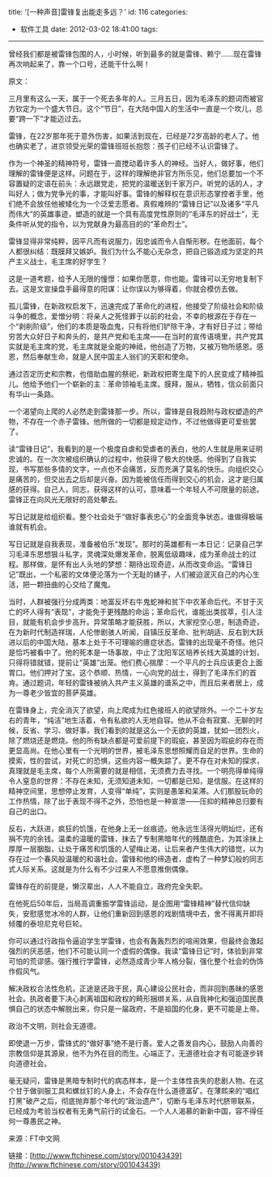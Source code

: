 title: '[一种声音]雷锋复出能走多远？'
id: 116
categories:
  - 软件工具
date: 2012-03-02 18:41:00
tags:
---

曾经我们都是被雷锋包围的人，小时候，听到最多的就是雷锋、赖宁……现在雷锋再次响起来了，靠一个口号，还能干什么啊！

原文：

三月里有这么一天，属于一个死去多年的人。三月五日，因为毛泽东的题词而被官方钦定为一个盛大节日。这个“节日”，在大陆中国人的生活中一直是一个坎儿，总要“跨一下”才能迈过去。

雷锋，在22岁那年死于意外伤害，如果活到现在，已经是72岁高龄的老人了。他也确实老了，进京领受光荣的雷锋班班长抱怨：孩子们已经不认识雷锋了。

作为一个神圣的精神符号，雷锋一直搅动着许多人的神经。当好人，做好事，他们理解的雷锋便是这样。问题在于，这样的理解绝非官方所乐见，他们总要加一个不容置疑的定语在前头：永远跟党走，把党的温暖送到千家万户。听党的话的人，才叫好人；做为党争光的事，才能叫好事。雷锋的解释权在意识形态掌控者手里，他们绝不会放任他被矮化为一个泛爱志愿者。真假难辨的“雷锋日记”以及诸多“平凡而伟大”的英雄事迹，塑造的就是一个具有高度党性原则的“毛泽东的好战士”，无条件听从党的指令，以为党献身为最高目的的“革命烈士”。

雷锋显得非常纯粹，因平凡而有说服力，因忠诚而令人自惭形秽。在他面前，每个人都很纠结：既膜拜又嫉妒。我们为什么不能心无杂念，把自己锻造成为坚定的共产主义战士，毛主席的好学生？

这是一道考题，给予人无限的憧憬：如果你愿意，你也能。雷锋可以无穷地复制下去。这是文宣操盘手最得意的阳谋：让你误以为够得着，你就会模仿去做。

孤儿雷锋，在新政权启发下，迅速完成了革命化的进程，他接受了阶级社会和阶级斗争的概念，爱憎分明：将亲人之死怪罪于以前的社会，不幸的根源在于存在一个“剥削阶级”，他们的本质是吸血鬼，只有将他们铲除干净，才有好日子过；带给穷苦大众好日子和奔头的，是共产党和毛主席——在当时的宣传语境里，共产党其实就是毛主席的党，毛主席就是全能的神祗，他创造了万物，又被万物所感恩。感恩，然后奉献生命，就是人民中国主人翁们的天职和使命。

通过否定历史和宗教，也借助血腥的祭祀，新政权把寄生麾下的人民变成了精神孤儿。他给予他们一个崭新的主：革命领袖毛主席。膜拜，服从，牺牲，信众前面只有华山一条路。

一个渴望向上爬的人必然走到雷锋那一步。所以，雷锋是自我趋附与政权塑造的产物，不存在一个赤子雷锋。他所做的一切都是规定动作，不过他做得更可爱些罢了。

读“雷锋日记”，我看到的是一个极度自虐和受虐者的表白，他的人生就是用来证明忠诚的。在一次次被组织确认的过程中，他获得了极大的快感。他得到了自我实现，书写那些多情的文字，一点也不会痛苦，反而充满了莫名的快乐。向组织交心是痛苦的，但交出去之后却是兴奋。因为能被信任而得到交心的机会，这才是归属感的获得。自己人，同志，获得这样的认可，意味着一个年轻人不可限量的前途。雷锋正在向风光无限好的高处攀去。

写日记就是给组织看。整个社会处于“做好事表忠心”的全面竞争状态，谁做得极端谁就有机会。

写日记就是自我表现，准备被伯乐“发现”。那时的英雄都有一本日记：记录自己学习毛泽东思想狠斗私字，灵魂深处爆发革命，脱离低级趣味，成为革命战士的过程。那样做，是怀有出人头地的梦想：期待出现奇迹，从而改变命运。“雷锋日记”既出，一个私密的文体便沦落为一个无耻的婊子，人们被迫泯灭自己的内心生活，把一颗扭曲的心交给了魔鬼。

当时，人群被强行分成两类：地富反坏右牛鬼蛇神和贫下中农革命后代。不甘于灭亡的坏人得有“表现”，才能免于更残酷的命运；革命后代，谁能出类拔萃，引人注目，就能有机会步步高升。异常策略才能获胜，所以，大家挖空心思，制造奇迹，在为新时代制造祥瑞，人伦惨剧骇人听闻，自镇压反革命、批判胡适、反右到大跃进以后的中国大陆，基本上处于不可理喻的癔症状态。雷锋的出现毫不奇怪。他只是恰巧被看中了。他的死本是一场事故，中止了沈阳军区培养长线大英雄的计划，只得将错就错，提前让“英雄”出笼。他们费心揣摩：一个平凡的士兵应该更合上面胃口。他们押对了宝。这个恭顺、热情，一心向党的战士，得到了毛泽东们的首肯。通过题词，年轻的雷锋被纳入共产主义英雄的谱系之中，而且后来者居上，成为一尊老少皆宜的菩萨英雄。

在雷锋身上，完全消灭了欲望，向上爬成为红色接班人的欲望除外。一个二十岁左右的青年，“纯洁”地生活着，令有私欲的人无地自容。他从不会有寂寞、无聊的时候，反省、学习、做好事，我们看到的就是这么一个无欲的英雄，犹如一团烈火，除了燃烧还是燃烧。他的所有缺点都是可爱前提下的瑕疵，甚至因为瑕疵的存在而更显高尚。在他心里有一个光明的世界，被毛泽东思想照耀而自足的世界。生命的摸索，性的尝试，对死亡的恐惧，这些内容一概失踪了。更不存在对未知的探求，真理就是毛主席，每个人所需要的就是相信，无须费力去寻找。一个明亮得单纯得令人窒息的世界：不存在未知，无须知道未知，一切都是已知，是信服。在这样的精神空间里，思想停止发育，人变得“单纯”，实则是愚笨和呆滞。人们那股玩命的工作热情，除了出于表现不得不之外，恐怕也是一种宣泄——压抑的精神总归要有自己的出口。

反右，大跃进，疯狂的饥饿，在他身上无一丝痕迹。他永远生活得光明灿烂，还有捐不完的余钱。温柔的温暖的雷锋，抹去了专制黑暗年代的残酷底色，为其涂抹上厚厚一层胭脂，让处于痛苦和饥饿的人望梅止渴，让后来者产生伟大的错觉，以为存在过一个春风般温暖的和谐社会。雷锋和他的缔造者，虚构了一种梦幻般的同志式人际关系。这就是为什么有不少过来人不愿意推倒偶像。

雷锋存在的前提是，懒汉辈出，人人不能自立，政府完全失职。

在他死后50年后，当局高调重振学雷锋运动，是企图用“雷锋精神”替代信仰缺失，安慰感觉冰冷的人群，让他们重新回到感恩的戏剧情境中去，舍不得离开即将倾覆的泰坦尼克号巨轮。

你可以通过行政指令逼迫学生学雷锋，也会有轰轰烈烈的喧闹效果，但最终会激起强烈的厌恶感，他们不可能认同一个虚假的偶像。我读“雷锋日记”时，体验到非常可怕的荒谬感。强行推行学雷锋，必然造成青少年人格分裂，强化整个社会的伪饰作假风气。

解决政权合法性危机，正途是还政于民，真心建设公民社会，而非回到愚昧的感恩社会。执政者要下决心剥离祖国和政权的畸形捆绑关系，从自我神化和强迫国民畏惧自己的状态中解脱出来，你只是一届政府，不是祖国的化身，更不可能是上帝。

政治不文明，则社会无道德。

即使退一万步，雷锋式的“做好事”绝不是行善。爱人之善发自内心，鼓励人向善的宗教信仰是其源泉，他不为外在目的而生。心端正了，无道德社会才有可能逐步转向道德社会。

毫无疑问，雷锋是黑暗专制时代的病态样本，是一个主体性丧失的悲剧人物。在这个甘于做驯服工具和螺丝钉的人身上，不会存在什么道德富矿。在薄熙来的“唱红打黑”破产之后，彻底抛弃那个年代的“政治遗产”，切断与毛泽东时代脐带联系，已经成为考验当权者有无勇气前行的试金石。一个人人渴慕的新新中国，容不得任何一尊愚民之神。

来源：FT中文网

链接：[http://www.ftchinese.com/story/001043439](http://www.ftchinese.com/story/001043439)
